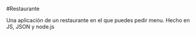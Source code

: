 #Restaurante

Una aplicación de un restaurante en el que puedes pedir menu. Hecho en JS, JSON y node.js
